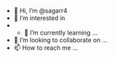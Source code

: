 - 👋 Hi, I’m @sagarr4
- 👀 I’m interested in 
- - 🌱 I’m currently learning ...
- 💞️ I’m looking to collaborate on ...
- 📫 How to reach me ...

<!---
sagarr4/sagarr4 is a ✨ special ✨ repository because its `README.md` (this file) appears on your GitHub profile.
You can click the Preview link to take a look at your changes.
--->
